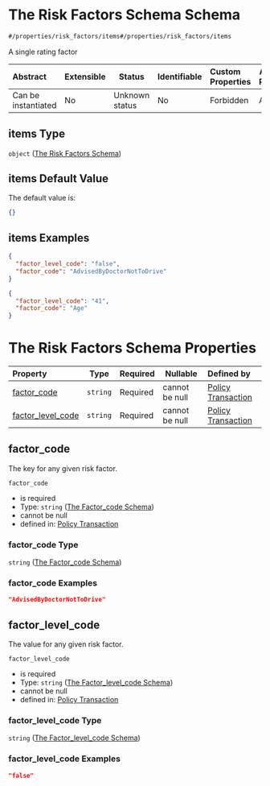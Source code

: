 # The Risk Factors Schema Schema

```txt
#/properties/risk_factors/items#/properties/risk_factors/items
```

A single rating factor


| Abstract            | Extensible | Status         | Identifiable | Custom Properties | Additional Properties | Access Restrictions | Defined In                                                                                          |
| :------------------ | ---------- | -------------- | ------------ | :---------------- | --------------------- | ------------------- | --------------------------------------------------------------------------------------------------- |
| Can be instantiated | No         | Unknown status | No           | Forbidden         | Allowed               | none                | [policy_transaction.schema.json\*](../../out/policy_transaction.schema.json "open original schema") |

## items Type

`object` ([The Risk Factors Schema](policy_transaction-properties-the-risk_factors-schema-the-risk-factors-schema.md))

## items Default Value

The default value is:

```json
{}
```

## items Examples

```json
{
  "factor_level_code": "false",
  "factor_code": "AdvisedByDoctorNotToDrive"
}
```

```json
{
  "factor_level_code": "41",
  "factor_code": "Age"
}
```

# The Risk Factors Schema Properties

| Property                                | Type     | Required | Nullable       | Defined by                                                                                                                                                                                                                                                                 |
| :-------------------------------------- | -------- | -------- | -------------- | :------------------------------------------------------------------------------------------------------------------------------------------------------------------------------------------------------------------------------------------------------------------------- |
| [factor_code](#factor_code)             | `string` | Required | cannot be null | [Policy Transaction](policy_transaction-properties-the-risk_factors-schema-the-risk-factors-schema-properties-the-factor_code-schema.md "\#/properties/risk_factors/items/properties/factor_code#/properties/risk_factors/items/properties/factor_code")                   |
| [factor_level_code](#factor_level_code) | `string` | Required | cannot be null | [Policy Transaction](policy_transaction-properties-the-risk_factors-schema-the-risk-factors-schema-properties-the-factor_level_code-schema.md "\#/properties/risk_factors/items/properties/factor_level_code#/properties/risk_factors/items/properties/factor_level_code") |

## factor_code

The key for any given risk factor.


`factor_code`

-   is required
-   Type: `string` ([The Factor_code Schema](policy_transaction-properties-the-risk_factors-schema-the-risk-factors-schema-properties-the-factor_code-schema.md))
-   cannot be null
-   defined in: [Policy Transaction](policy_transaction-properties-the-risk_factors-schema-the-risk-factors-schema-properties-the-factor_code-schema.md "\#/properties/risk_factors/items/properties/factor_code#/properties/risk_factors/items/properties/factor_code")

### factor_code Type

`string` ([The Factor_code Schema](policy_transaction-properties-the-risk_factors-schema-the-risk-factors-schema-properties-the-factor_code-schema.md))

### factor_code Examples

```json
"AdvisedByDoctorNotToDrive"
```

## factor_level_code

The value for any given risk factor.


`factor_level_code`

-   is required
-   Type: `string` ([The Factor_level_code Schema](policy_transaction-properties-the-risk_factors-schema-the-risk-factors-schema-properties-the-factor_level_code-schema.md))
-   cannot be null
-   defined in: [Policy Transaction](policy_transaction-properties-the-risk_factors-schema-the-risk-factors-schema-properties-the-factor_level_code-schema.md "\#/properties/risk_factors/items/properties/factor_level_code#/properties/risk_factors/items/properties/factor_level_code")

### factor_level_code Type

`string` ([The Factor_level_code Schema](policy_transaction-properties-the-risk_factors-schema-the-risk-factors-schema-properties-the-factor_level_code-schema.md))

### factor_level_code Examples

```json
"false"
```
